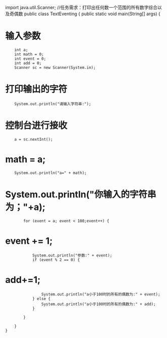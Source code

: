 import java.util.Scanner;
//任务需求：打印出任何数一个范围的所有数字综合以及奇偶数
public class TextEventing {
    public static void main(String[] args) {
#        输入参数
        int a;
        int math = 0;
        int event = 0;
        int add = 0;
        Scanner sc = new Scanner(System.in);
#        打印输出的字符
        System.out.println("请输入字符串:");
#       控制台进行接收
        a = sc.nextInt();
#        math = a;
        System.out.println("a=" + math);
#        System.out.println("你输入的字符串为；"+a);

            for (event = a; event < 100;event++) {
#                event += 1;
                System.out.println("参数:" + event);
                if (event % 2 == 0) {
#                    add+=1;
                    System.out.println("a小于100时的所有的偶数为:" + event);
                } else {
                    System.out.println("a小于100时的所有的偶数为:" + add);
                }

            }

        }
    }













